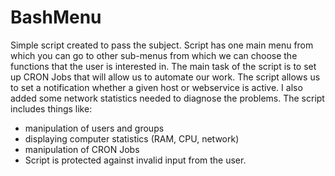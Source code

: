 # BashMenu
Simple script created to pass the subject. 
Script has one main menu from which you can go to other sub-menus from which we can choose the functions that the user is interested in.
The main task of the script is to set up CRON Jobs that will allow us to automate our work.
The script allows us to set a notification whether a given host or webservice is active. I also added some network statistics needed to diagnose the problems.
The script includes things like:
- manipulation of users and groups
- displaying computer statistics (RAM, CPU, network)
- manipulation of CRON Jobs
- Script is protected against invalid input from the user.

